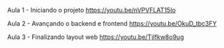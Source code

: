 Aula 1 - Iniciando o projeto
https://youtu.be/nVPVFLAT15Io

Aula 2 - Avançando o backend e frontend
https://youtu.be/OkuD_tbc3FY

Aula 3 - Finalizando layout web
https://youtu.be/TjIfkw8o9ug
